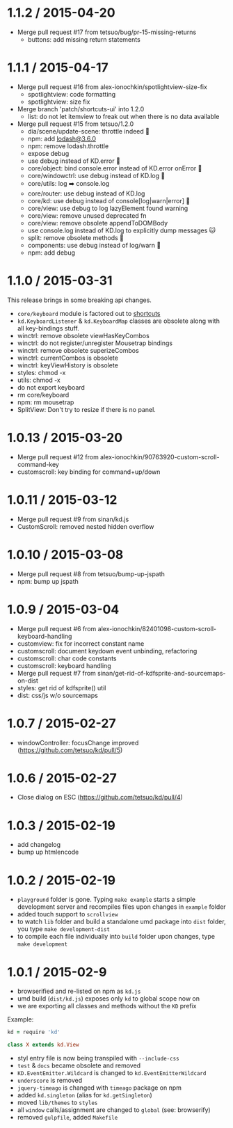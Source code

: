 
1.1.2 / 2015-04-20
==================

  * Merge pull request #17 from tetsuo/bug/pr-15-missing-returns
    * buttons: add missing return statements

1.1.1 / 2015-04-17
==================

  * Merge pull request #16 from alex-ionochkin/spotlightview-size-fix
    * spotlightview: code formatting
    * spotlightview: size fix
  * Merge branch 'patch/shortcuts-ui' into 1.2.0
    * list: do not let itemview to freak out when there is no data available
  * Merge pull request #15 from tetsuo/1.2.0
    * dia/scene/update-scene: throttle indeed :hatched_chick:
    * npm: add lodash@3.6.0
    * npm: remove lodash.throttle
    * expose debug
    * use debug instead of KD.error :balloon:
    * core/object: bind console.error instead of KD.error onError :hatched_chick:
    * core/windowctrl: use debug instead of KD.log :rabbit:
    * core/utils: log :arrow_right: console.log
    * core/router: use debug instead of KD.log
    * core/kd: use debug instead of console[log|warn|error] :hamster:
    * core/view: use debug to log lazyElement found warning
    * core/view: remove unused deprecated fn
    * core/view: remove obsolete appendToDOMBody
    * use console.log instead of KD.log to explicitly dump messages :cat:
    * split: remove obsolete methods :cop:
    * components: use debug instead of log/warn :hear_no_evil:
    * npm: add debug

1.1.0 / 2015-03-31
==================

 This release brings in some breaking api changes.

 * `core/keyboard` module is factored out to [shortcuts](https://github.com/koding/shortcuts)
 * `kd.KeyboardListener` & `kd.KeyboardMap` classes are obsolete along with all key-bindings stuff.
 * winctrl: remove obsolete viewHasKeyCombos
 * winctrl: do not register/unregister Mousetrap bindings
 * winctrl: remove obsolete superizeCombos
 * winctrl: currentCombos is obsolete
 * winctrl: keyViewHistory is obsolete
 * styles: chmod -x
 * utils: chmod -x
 * do not export keyboard
 * rm core/keyboard
 * npm: rm mousetrap
 * SplitView: Don't try to resize if there is no panel.

1.0.13 / 2015-03-20
==================

 * Merge pull request #12 from alex-ionochkin/90763920-custom-scroll-command-key
 * customscroll: key binding for command+up/down

1.0.11 / 2015-03-12
==================

 * Merge pull request #9 from sinan/kd.js
 * CustomScroll: removed nested hidden overflow

1.0.10 / 2015-03-08
==================

 * Merge pull request #8 from tetsuo/bump-up-jspath
 * npm: bump up jspath

1.0.9 / 2015-03-04
==================

 * Merge pull request #6 from alex-ionochkin/82401098-custom-scroll-keyboard-handling
 * customview: fix for incorrect constant name
 * customscroll: document keydown event unbinding, refactoring
 * customscroll: char code constants
 * customscroll: keyboard handling
 * Merge pull request #7 from sinan/get-rid-of-kdfsprite-and-sourcemaps-on-dist
 * styles: get rid of kdfsprite() util
 * dist: css/js w/o sourcemaps

1.0.7 / 2015-02-27
==================

 * windowController: focusChange improved (https://github.com/tetsuo/kd/pull/5)

1.0.6 / 2015-02-27
==================

 * Close dialog on ESC (https://github.com/tetsuo/kd/pull/4)

1.0.3 / 2015-02-19
==================

 * add changelog
 * bump up htmlencode

1.0.2 / 2015-02-19
==================

* `playground` folder is gone. Typing `make example` starts a simple development server and recompiles files upon changes in `example` folder
* added touch support to `scrollview`
* to watch `lib` folder and build a standalone umd package into `dist` folder, you type `make development-dist`
* to compile each file individually into `build` folder upon changes, type `make development`

1.0.1 / 2015-02-9
==================

* browserified and re-listed on npm as `kd.js`
* umd build (`dist/kd.js`) exposes only `kd` to global scope now on
* we are exporting all classes and methods without the `KD` prefix

Example:

```coffeescript
kd = require 'kd'

class X extends kd.View
```

* styl entry file is now being transpiled with `--include-css`
* `test` & `docs` became obsolete and removed
* `KD.EventEmitter.Wildcard` is changed to `kd.EventEmitterWildcard`
* `underscore` is removed
* `jquery-timeago` is changed with `timeago` package on npm
* added `kd.singleton` (alias for `kd.getSingleton`)
* moved `lib/themes` to `styles`
* all `window` calls/assignment are changed to `global` (see: browserify)
* removed `gulpfile`, added `Makefile`
